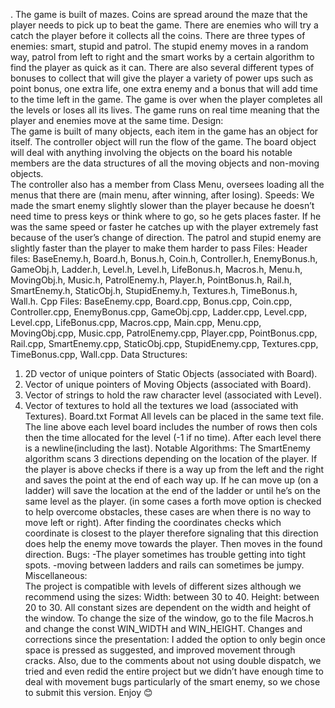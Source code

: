 .  The game is built of mazes.  Coins are spread around the maze that the player needs to pick up to beat the game.  There are enemies who will try a catch the player before it collects all the coins.  There are three types of enemies: smart, stupid and patrol.  The stupid enemy moves in a random way, patrol from left to right and the smart works by a certain algorithm to find the player as quick as it can.  There are also several different types of bonuses to collect that will give the player a variety of power ups such as point bonus, one extra life, one extra enemy and a bonus that will add time to the time left in the game.  The game is over when the player completes all the levels or loses all its lives.  The game runs on real time meaning that the player and enemies move at the same time. 
Design:  
The game is built of many objects, each item in the game has an object for itself.  The controller object will run the flow of the game.  The board object will deal with anything involving the objects on the board his notable members are the data structures of all the moving objects and non-moving objects.  
The controller also has a member from Class Menu, oversees loading all the menus that there are (main menu, after winning, after losing).
Speeds: We made the smart enemy slightly slower than the player because he doesn’t need time to press keys or think where to go, so he gets places faster. If he was the same speed or faster he catches up with the player extremely fast because of the user’s change of direction.
The patrol and stupid enemy are slightly faster than the player to make them harder to pass
Files:
Header files:
BaseEnemy.h, Board.h, Bonus.h, Coin.h, Controller.h, EnemyBonus.h, GameObj.h, Ladder.h, Level.h, Level.h, LifeBonus.h, Macros.h, Menu.h, MovingObj.h, Music.h, PatrolEnemy.h, Player.h, PointBonus.h, Rail.h, SmartEnemy.h, StaticObj.h, StupidEnemy.h, Textures.h, TimeBonus.h, Wall.h.
Cpp Files:
BaseEnemy.cpp, Board.cpp, Bonus.cpp, Coin.cpp, Controller.cpp, EnemyBonus.cpp, GameObj.cpp, Ladder.cpp, Level.cpp, Level.cpp, LifeBonus.cpp, Macros.cpp, Main.cpp, Menu.cpp, MovingObj.cpp, Music.cpp, PatrolEnemy.cpp, Player.cpp, PointBonus.cpp, Rail.cpp, SmartEnemy.cpp, StaticObj.cpp, StupidEnemy.cpp, Textures.cpp, TimeBonus.cpp, Wall.cpp.
Data Structures:
1.	2D vector of unique pointers of Static Objects (associated with Board).
2.	Vector of unique pointers of Moving Objects (associated with Board).
3.	Vector of strings to hold the raw character level (associated with Level).
4.	Vector of textures to hold all the textures we load (associated with Textures).
Board.txt Format
All levels can be placed in the same text file. The line above each level board includes the number of rows then cols then the time allocated for the level (-1 if no time). After each level there is a newline(including the last).
Notable Algorithms:
The SmartEnemy algorithm scans 3 directions depending on the location of the player. If the player is above checks if there is a way up from the left and the right and saves the point at the end of each way up.  If he can move up (on a ladder) will save the location at the end of the ladder or until he’s on the same level as the player. (in some cases a forth move option is checked to help overcome obstacles, these cases are when there is no way to move left or right). After finding the coordinates checks which coordinate is closest to the player therefore signaling that this direction does help the enemy move towards the player. Then moves in the found direction.
Bugs: 
-The player sometimes has trouble getting into tight spots.
-moving between ladders and rails can sometimes be jumpy. 
Miscellaneous:  
The project is compatible with levels of different sizes although we recommend using the sizes: Width: between 30 to 40.  Height: between 20 to 30.  All constant sizes are dependent on the width and height of the window.  To change the size of the window, go to the file Macros.h and change the const WIN_WIDTH and WIN_HEIGHT.
Changes and corrections since the presentation: 
I added the option to only begin once space is pressed as suggested, and improved movement through cracks. Also, due to the comments about not using double dispatch, we tried and even redid the entire project but we didn’t have enough time to deal with movement bugs particularly of the smart enemy, so we chose to submit this version. Enjoy 😊

